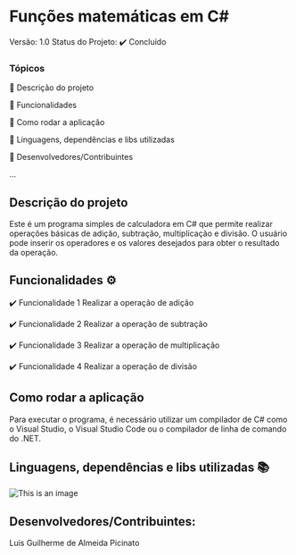 # Funções matemáticas em C#
Versão: 1.0
Status do Projeto: ✔️ Concluído

### Tópicos
🔹 Descrição do projeto

🔹 Funcionalidades

🔹 Como rodar a aplicação

🔹 Linguagens, dependências e libs utilizadas

🔹 Desenvolvedores/Contribuintes

...

## Descrição do projeto
Este é um programa simples de calculadora em C# que permite realizar operações básicas de adição, subtração, multiplicação e divisão. O usuário pode inserir os operadores e os valores desejados para obter o resultado da operação.

## Funcionalidades ⚙️
✔️ Funcionalidade 1
Realizar a operação de adição

✔️ Funcionalidade 2
Realizar a operação de subtração

✔️ Funcionalidade 3
Realizar a operação de multiplicação

✔️ Funcionalidade 4
Realizar a operação de divisão

## Como rodar a aplicação
Para executar o programa, é necessário utilizar um compilador de C# como o Visual Studio, o Visual Studio Code ou o compilador de linha de comando do .NET.

## Linguagens, dependências e libs utilizadas 📚

![This is an image](https://img.shields.io/badge/C%23-239120?style=for-the-badge&logo=c-sharp&logoColor=white)

## Desenvolvedores/Contribuintes:
Luis Guilherme de Almeida Picinato
